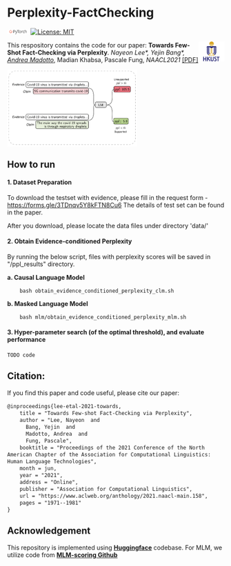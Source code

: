 # Perplexity-FactChecking

<img src="plot/pytorch-logo-dark.png" width="10%"> [![License: MIT](https://img.shields.io/badge/License-MIT-yellow.svg)](https://opensource.org/licenses/MIT) 

<img align="right" src="plot/HKUST.jpg" width="12%">This respository contains the code for our paper:
**Towards Few-Shot Fact-Checking via Perplexity**. *Nayeon Lee\*, Yejin Bang\*,  [Andrea Madotto](https://andreamad8.github.io/)*, Madian Khabsa, Pascale Fung, *NAACL2021* [[PDF]](https://www.aclweb.org/anthology/2021.naacl-main.158.pdf)

<img align="center" src="plot/method_illustration.png" width="60%">

## How to run

#### 1. Dataset Preparation

To download the testset with evidence, please fill in the request form - https://forms.gle/3TDnqv5Y8kFTN8Cu6
The details of test set can be found in the paper. 

After you download, please locate the data files under directory 'data/' 

#### 2. Obtain Evidence-conditioned Perplexity
By running the below script, files with perplexity scores will be saved in "/ppl_results" directory. 

**a. Causal Language Model**

```
    bash obtain_evidence_conditioned_perplexity_clm.sh
```

**b. Masked Language Model**

```
    bash mlm/obtain_evidence_conditioned_perplexity_mlm.sh 
```


#### 3. Hyper-parameter search (of the optimal threshold), and evaluate performance 

```
TODO code
```

## Citation:

If you find this paper and code useful, please cite our paper: 

```
@inproceedings{lee-etal-2021-towards,
    title = "Towards Few-shot Fact-Checking via Perplexity",
    author = "Lee, Nayeon  and
      Bang, Yejin  and
      Madotto, Andrea  and
      Fung, Pascale",
    booktitle = "Proceedings of the 2021 Conference of the North American Chapter of the Association for Computational Linguistics: Human Language Technologies",
    month = jun,
    year = "2021",
    address = "Online",
    publisher = "Association for Computational Linguistics",
    url = "https://www.aclweb.org/anthology/2021.naacl-main.158",
    pages = "1971--1981"
}
```

## Acknowledgement
This repository is implemented using [**Huggingface**](https://github.com/huggingface/transformers) codebase. 
For MLM, we utilize code from [**MLM-scoring Github**](https://github.com/awslabs/mlm-scoring)

